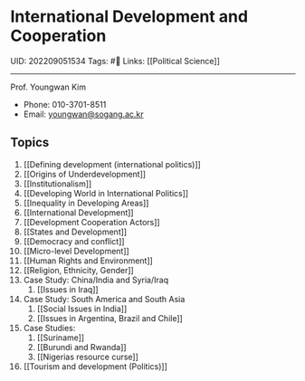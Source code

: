 # International Development and Cooperation
UID: 202209051534
Tags: #🌲 
Links: [[Political Science]]

----
Prof. Youngwan Kim
- Phone: 010-3701-8511 
- Email: youngwan@sogang.ac.kr

## Topics
1. [[Defining development (international politics)]]
2. [[Origins of Underdevelopment]]
3. [[Institutionalism]]
4. [[Developing World in International Politics]]
5. [[Inequality in Developing Areas]]
6. [[International Development]]
7. [[Development Cooperation Actors]]
8. [[States and Development]]
9. [[Democracy and conflict]]
10. [[Micro-level Development]]
11. [[Human Rights and Environment]]
12. [[Religion, Ethnicity, Gender]]
13. Case Study: China/India and Syria/Iraq
	1. [[Issues in Iraq]]
14. Case Study: South America and South Asia
	1.  [[Social Issues in India]]
	2. [[Issues in Argentina, Brazil and Chile]]
15. Case Studies:
	1. [[Suriname]]
	2. [[Burundi and Rwanda]]
	3. [[Nigerias resource curse]]
16. [[Tourism and development (Politics)]]